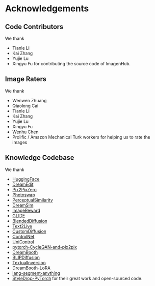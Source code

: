 # Acknowledgements 

## Code Contributors
We thank
* Tianle Li
* Kai Zhang
* Yujie Lu
* Xingyu Fu
for contributing the source code of ImagenHub.

## Image Raters
We thank
* Wenwen Zhuang
* Qiaolong Cai
* Tianle Li
* Kai Zhang
* Yujie Lu
* Xingyu Fu
* Wenhu Chen
* Prolific / Amazon Mechanical Turk workers
for helping us to rate the images

## Knowledge Codebase
We thank 
* [HuggingFace](https://huggingface.co/docs/diffusers/index)
* [DreamEdit](https://dreameditbenchteam.github.io/)
* [Pix2PixZero](https://pix2pixzero.github.io/)
* [Photoswap](https://photoswap.github.io/)
* [PerceptualSimilarity](https://github.com/richzhang/PerceptualSimilarity)
* [DreamSim](https://github.com/ssundaram21/dreamsim)
* [ImageReward](https://github.com/THUDM/ImageReward)
* [GLIDE](https://github.com/openai/glide-text2im/tree/main)
* [BlendedDiffusion](https://github.com/omriav/blended-diffusion)
* [Text2Live](https://github.com/omerbt/Text2LIVE)
* [CustomDiffusion](https://github.com/adobe-research/custom-diffusion)
* [ControlNet](https://github.com/lllyasviel/ControlNet)
* [UniControl](https://github.com/salesforce/UniControl)
* [pytorch-CycleGAN-and-pix2pix](https://github.com/junyanz/pytorch-CycleGAN-and-pix2pix/tree/master)
* [DreamBooth](https://dreambooth.github.io/)
* [BLIPDiffusion](https://github.com/salesforce/LAVIS/tree/main/projects/blip-diffusion)
* [TextualInversion](https://github.com/rinongal/textual_inversion)
* [DreamBooth-LoRA](https://huggingface.co/docs/peft/task_guides/dreambooth_lora)
* [lang-segment-anything](https://github.com/luca-medeiros/lang-segment-anything)
* [StyleDrop-PyTorch](https://github.com/zideliu/StyleDrop-PyTorch)
for their great work and open-sourced code.
